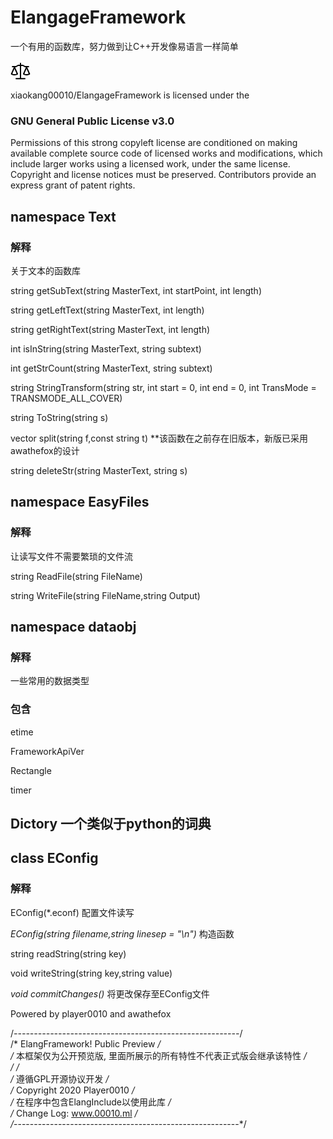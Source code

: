 # ElangageFramework
一个有用的函数库，努力做到让C++开发像易语言一样简单

<div class="d-flex flex-column flex-md-row">
    <div class="p-3 col-md-6">
      <svg height="32" class="octicon octicon-law text-gray-dark float-left mr-2" viewBox="0 0 24 24" version="1.1" width="32" aria-hidden="true"><path fill-rule="evenodd" d="M12.75 2.75a.75.75 0 00-1.5 0V4.5H9.276a1.75 1.75 0 00-.985.303L6.596 5.957A.25.25 0 016.455 6H2.353a.75.75 0 100 1.5H3.93L.563 15.18a.762.762 0 00.21.88c.08.064.161.125.309.221.186.121.452.278.792.433.68.311 1.662.62 2.876.62a6.919 6.919 0 002.876-.62c.34-.155.606-.312.792-.433.15-.097.23-.158.31-.223a.75.75 0 00.209-.878L5.569 7.5h.886c.351 0 .694-.106.984-.303l1.696-1.154A.25.25 0 019.275 6h1.975v14.5H6.763a.75.75 0 000 1.5h10.474a.75.75 0 000-1.5H12.75V6h1.974c.05 0 .1.015.14.043l1.697 1.154c.29.197.633.303.984.303h.886l-3.368 7.68a.75.75 0 00.23.896c.012.009 0 0 .002 0a3.154 3.154 0 00.31.206c.185.112.45.256.79.4a7.343 7.343 0 002.855.568 7.343 7.343 0 002.856-.569c.338-.143.604-.287.79-.399a3.5 3.5 0 00.31-.206.75.75 0 00.23-.896L20.07 7.5h1.578a.75.75 0 000-1.5h-4.102a.25.25 0 01-.14-.043l-1.697-1.154a1.75 1.75 0 00-.984-.303H12.75V2.75zM2.193 15.198a5.418 5.418 0 002.557.635 5.418 5.418 0 002.557-.635L4.75 9.368l-2.557 5.83zm14.51-.024c.082.04.174.083.275.126.53.223 1.305.45 2.272.45a5.846 5.846 0 002.547-.576L19.25 9.367l-2.547 5.807z"></path></svg>
      <p class="text-small text-gray mb-0 lh-condensed-ultra">
        xiaokang00010/ElangageFramework is licensed under the
      </p>
      <h3 class="mt-0 mb-2 h4">GNU General Public License v3.0</h3>
      <p class="mb-0 text-gray text-small pr-2">Permissions of this strong copyleft license are conditioned on making available complete source code of licensed works and modifications, which include larger works using a licensed work, under the same license. Copyright and license notices must be preserved. Contributors provide an express grant of patent rights.</p>
    </div>



## namespace Text
### 解释
关于文本的函数库

string getSubText(string MasterText, int startPoint, int length)

string getLeftText(string MasterText, int length)

string getRightText(string MasterText, int length)

int isInString(string MasterText, string subtext)

int getStrCount(string MasterText, string subtext)

string StringTransform(string str, int start = 0, int end = 0, int TransMode = TRANSMODE_ALL_COVER)

string ToString(string s)

vector<string> split(string f,const string t) **该函数在之前存在旧版本，新版已采用awathefox的设计
  
string deleteStr(string MasterText, string s)

## namespace EasyFiles
### 解释
让读写文件不需要繁琐的文件流

string ReadFile(string FileName)

string WriteFile(string FileName,string Output)

## namespace dataobj
### 解释
一些常用的数据类型

### 包含

etime

FrameworkApiVer

Rectangle

timer

## Dictory 一个类似于python的词典

## class EConfig
### 解释
EConfig(\*.econf) 配置文件读写

*EConfig(string filename,string linesep = "\n")* 构造函数

string readString(string key)

void writeString(string key,string value)

*void commitChanges()* 将更改保存至EConfig文件

Powered by player0010 and awathefox

/*--------------------------------------------------------*/<br>
/*           ElangFramework! Public Preview               */<br>
/* 本框架仅为公开预览版, 里面所展示的所有特性不代表正式版会继承该特性 */<br>
/*                                                        */ <br>
/*                 遵循GPL开源协议开发                       */<br>
/*             Copyright 2020 Player0010                  */<br>
/*           在程序中包含ElangInclude以使用此库               */<br>
/*              Change Log: www.00010.ml                  */<br>
/*--------------------------------------------------------*/<br>
